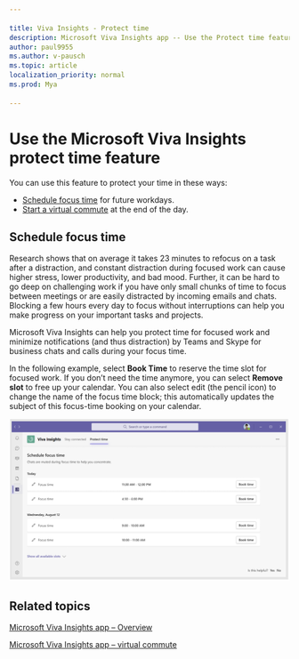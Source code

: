 ```yaml
---

title: Viva Insights - Protect time
description: Microsoft Viva Insights app -- Use the Protect time feature
author: paul9955
ms.author: v-pausch
ms.topic: article
localization_priority: normal 
ms.prod: Mya

---
```


# Use the Microsoft Viva Insights protect time feature 

You can use this feature to protect your time in these ways:

 * [Schedule focus time](#schedule-focus-time) for future workdays.
 * [Start a virtual commute](viva-insights-virtual-commute.md#start-a-virtual-commute) at the end of the day.

## Schedule focus time

Research shows that on average it takes 23 minutes to refocus on a task after a distraction, and constant distraction during focused work can cause higher stress, lower productivity, and bad mood. Further, it can be hard to go deep on challenging work if you have only small chunks of time to focus between meetings or are easily distracted by incoming emails and chats. Blocking a few hours every day to focus without interruptions can help you make progress on your important tasks and projects.

Microsoft Viva Insights can help you protect time for focused work and minimize notifications (and thus distraction) by Teams and Skype for business chats and calls during your focus time.

In the following example, select **Book Time** to reserve the time slot for focused work. If you don’t need the time anymore, you can select **Remove slot** to free up your calendar. You can also select edit (the pencil icon) to change the name of the focus time block; this automatically updates the subject of this focus-time booking on your calendar.

![Book focus time](Images/book-time-2.png) 

## Related topics

[Microsoft Viva Insights app &ndash; Overview](teams-app.md)

[Microsoft Viva Insights app &ndash; virtual commute](viva-insights-virtual-commute.md) 